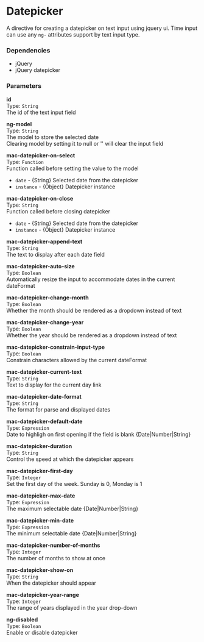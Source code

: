 
Datepicker
===
A directive for creating a datepicker on text input using jquery ui. Time input can use any `ng-` attributes support by text input type.  
  
  
### Dependencies
- jQuery  
- jQuery datepicker  
  

### Parameters
**id**  
Type: `String`  
The id of the text input field  
  
**ng-model**  
Type: `String`  
The model to store the selected date  
Clearing model by setting it to null or '' will clear the input field  
  
**mac-datepicker-on-select**  
Type: `Function`  
Function called before setting the value to the model  
  - `date` - {String} Selected date from the datepicker  
  - `instance` - {Object} Datepicker instance  
  
**mac-datepicker-on-close**  
Type: `String`  
Function called before closing datepicker  
  - `date` - {String} Selected date from the datepicker  
  - `instance` - {Object} Datepicker instance  
  
**mac-datepicker-append-text**  
Type: `String`  
The text to display after each date field  
  
**mac-datepicker-auto-size**  
Type: `Boolean`  
Automatically resize the input to accommodate dates in the current dateFormat  
  
**mac-datepicker-change-month**  
Type: `Boolean`  
Whether the month should be rendered as a dropdown instead of text  
  
**mac-datepicker-change-year**  
Type: `Boolean`  
Whether the year should be rendered as a dropdown instead of text  
  
**mac-datepicker-constrain-input-type**  
Type: `Boolean`  
Constrain characters allowed by the current dateFormat  
  
**mac-datepicker-current-text**  
Type: `String`  
Text to display for the current day link  
  
**mac-datepicker-date-format**  
Type: `String`  
The format for parse and displayed dates  
  
**mac-datepicker-default-date**  
Type: `Expression`  
Date to highligh on first opening if the field is blank {Date|Number|String}  
  
**mac-datepicker-duration**  
Type: `String`  
Control the speed at which the datepicker appears  
  
**mac-datepicker-first-day**  
Type: `Integer`  
Set the first day of the week. Sunday is 0, Monday is 1  
  
**mac-datepicker-max-date**  
Type: `Expression`  
The maximum selectable date {Date|Number|String}  
  
**mac-datepicker-min-date**  
Type: `Expression`  
The minimum selectable date {Date|Number|String}  
  
**mac-datepicker-number-of-months**  
Type: `Integer`  
The number of months to show at once  
  
**mac-datepicker-show-on**  
Type: `String`  
When the datepicker should appear  
  
**mac-datepicker-year-range**  
Type: `Integer`  
The range of years displayed in the year drop-down  
  
**ng-disabled**  
Type: `Boolean`  
Enable or disable datepicker  
  

